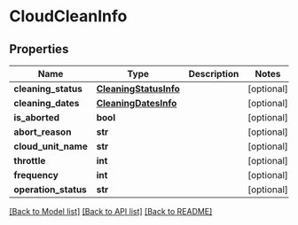 # CloudCleanInfo

## Properties
Name | Type | Description | Notes
------------ | ------------- | ------------- | -------------
**cleaning_status** | [**CleaningStatusInfo**](CleaningStatusInfo.md) |  | [optional] 
**cleaning_dates** | [**CleaningDatesInfo**](CleaningDatesInfo.md) |  | [optional] 
**is_aborted** | **bool** |  | [optional] 
**abort_reason** | **str** |  | [optional] 
**cloud_unit_name** | **str** |  | [optional] 
**throttle** | **int** |  | [optional] 
**frequency** | **int** |  | [optional] 
**operation_status** | **str** |  | [optional] 

[[Back to Model list]](../README.md#documentation-for-models) [[Back to API list]](../README.md#documentation-for-api-endpoints) [[Back to README]](../README.md)


